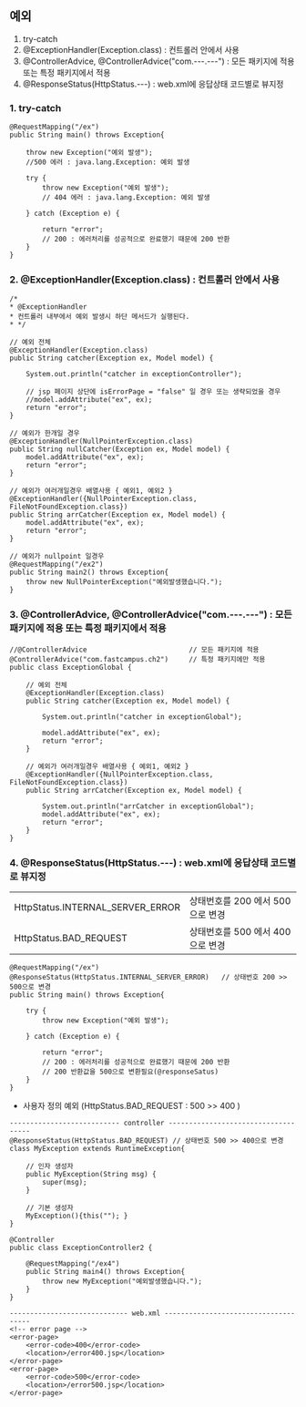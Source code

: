 ## 예외

1. try-catch
2. @ExceptionHandler(Exception.class) : 컨트롤러 안에서 사용
3. @ControllerAdvice, @ControllerAdvice("com.---.---") : 모든 패키지에 적용 또는 특정 패키지에서 적용
4. @ResponseStatus(HttpStatus.---) : web.xml에 응답상태 코드별로 뷰지정

### 1. try-catch

```
@RequestMapping("/ex")
public String main() throws Exception{

    throw new Exception("예외 발생");
    //500 에러 : java.lang.Exception: 예외 발생

    try {
        throw new Exception("예외 발생");
        // 404 에러 : java.lang.Exception: 예외 발생

    } catch (Exception e) {

        return "error";
        // 200 : 에러처리를 성공적으로 완료했기 때문에 200 반환
    }
}
```

### 2. @ExceptionHandler(Exception.class) : 컨트롤러 안에서 사용

```
/*
* @ExceptionHandler
* 컨트롤러 내부에서 예외 발생시 하단 메서드가 실행된다.
* */

// 예외 전체
@ExceptionHandler(Exception.class)
public String catcher(Exception ex, Model model) {

    System.out.println("catcher in exceptionController");

    // jsp 페이지 상단에 isErrorPage = "false" 일 경우 또는 생략되었을 경우
    //model.addAttribute("ex", ex);
    return "error";
}

// 예외가 한개일 경우
@ExceptionHandler(NullPointerException.class)
public String nullCatcher(Exception ex, Model model) {
    model.addAttribute("ex", ex);
    return "error";
}

// 예외가 여러개일경우 배열사용 { 예외1, 예외2 }
@ExceptionHandler({NullPointerException.class, FileNotFoundException.class})
public String arrCatcher(Exception ex, Model model) {
    model.addAttribute("ex", ex);
    return "error";
}

// 예외가 nullpoint 일경우
@RequestMapping("/ex2")
public String main2() throws Exception{
    throw new NullPointerException("예외발생했습니다.");
}
```

### 3. @ControllerAdvice, @ControllerAdvice("com.---.---") : 모든 패키지에 적용 또는 특정 패키지에서 적용

```
//@ControllerAdvice							// 모든 패키지에 적용
@ControllerAdvice("com.fastcampus.ch2")		// 특정 패키지에만 적용
public class ExceptionGlobal {

	// 예외 전체
	@ExceptionHandler(Exception.class)
	public String catcher(Exception ex, Model model) {

		System.out.println("catcher in exceptionGlobal");

		model.addAttribute("ex", ex);
		return "error";
	}

	// 예외가 여러개일경우 배열사용 { 예외1, 예외2 }
	@ExceptionHandler({NullPointerException.class, FileNotFoundException.class})
	public String arrCatcher(Exception ex, Model model) {

		System.out.println("arrCatcher in exceptionGlobal");
		model.addAttribute("ex", ex);
		return "error";
	}
}

```

### 4. @ResponseStatus(HttpStatus.---) : web.xml에 응답상태 코드별로 뷰지정

<table>
    <tr>
        <td>HttpStatus.INTERNAL_SERVER_ERROR</td>
        <td>상태번호를 200 에서 500으로 변경</td>
    </tr>
    <tr>
        <td>HttpStatus.BAD_REQUEST</td>
        <td>상태번호를 500 에서 400으로 변경</td>
    </tr>
</table>

```
@RequestMapping("/ex")
@ResponseStatus(HttpStatus.INTERNAL_SERVER_ERROR)	// 상태번호 200 >> 500으로 변경
public String main() throws Exception{

    try {
        throw new Exception("예외 발생");

    } catch (Exception e) {

        return "error";
        // 200 : 에러처리를 성공적으로 완료했기 때문에 200 반환
        // 200 반환값을 500으로 변환필요(@responseSatus)
    }
}
```

- 사용자 정의 예외 (HttpStatus.BAD_REQUEST : 500 >> 400 )

```
--------------------------- controller ------------------------------------
@ResponseStatus(HttpStatus.BAD_REQUEST)	// 상태번호 500 >> 400으로 변경
class MyException extends RuntimeException{

	// 인자 생성자
	public MyException(String msg) {
		super(msg);
	}

	// 기본 생성자
	MyException(){this(""); }
}

@Controller
public class ExceptionController2 {

	@RequestMapping("/ex4")
	public String main4() throws Exception{
		throw new MyException("예외발생했습니다.");
	}
}

----------------------------- web.xml -------------------------------------
<!-- error page -->
<error-page>
    <error-code>400</error-code>
    <location>/error400.jsp</location>
</error-page>
<error-page>
    <error-code>500</error-code>
    <location>/error500.jsp</location>
</error-page>

```
